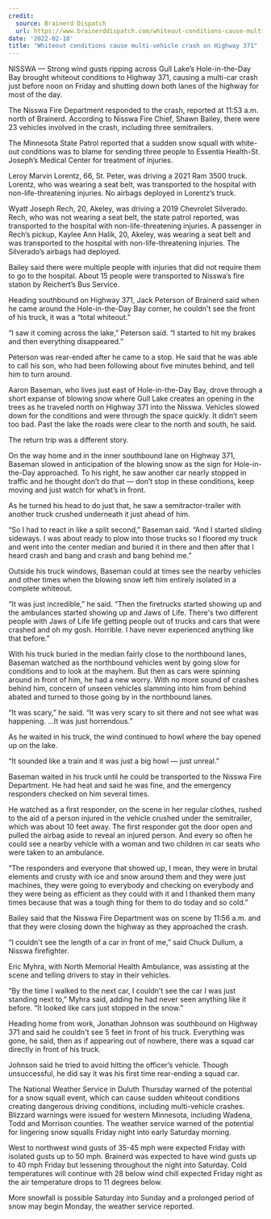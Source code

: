 ```yaml
---
credit:
  source: Brainerd Dispatch
  url: https://www.brainerddispatch.com/whiteout-conditions-cause-multi-vehicle-crash-on-highway-371
date: '2022-02-18'
title: "Whiteout conditions cause multi-vehicle crash on Highway 371"
---
```

NISSWA — Strong wind gusts ripping across Gull Lake’s Hole-in-the-Day Bay brought whiteout conditions to Highway 371, causing a multi-car crash just before noon on Friday and shutting down both lanes of the highway for most of the day.

The Nisswa Fire Department responded to the crash, reported at 11:53 a.m. north of Brainerd. According to Nisswa Fire Chief, Shawn Bailey, there were 23 vehicles involved in the crash, including three semitrailers.

The Minnesota State Patrol reported that a sudden snow squall with white-out conditions was to blame for sending three people to Essentia Health-St. Joseph’s Medical Center for treatment of injuries.

Leroy Marvin Lorentz, 66, St. Peter, was driving a 2021 Ram 3500 truck. Lorentz, who was wearing a seat belt, was transported to the hospital with non-life-threatening injuries. No airbags deployed in Lorentz’s truck.

Wyatt Joseph Rech, 20, Akeley, was driving a 2019 Chevrolet Silverado. Rech, who was not wearing a seat belt, the state patrol reported, was transported to the hospital with non-life-threatening injuries. A passenger in Rech’s pickup, Kaylee Ann Halik, 20, Akeley, was wearing a seat belt and was transported to the hospital with non-life-threatening injuries. The Silverado’s airbags had deployed.

Bailey said there were multiple people with injuries that did not require them to go to the hospital. About 15 people were transported to Nisswa’s fire station by Reichert’s Bus Service.

Heading southbound on Highway 371, Jack Peterson of Brainerd said when he came around the Hole-in-the-Day Bay corner, he couldn't see the front of his truck, it was a “total whiteout.”

“I saw it coming across the lake,” Peterson said. “I started to hit my brakes and then everything disappeared.”

Peterson was rear-ended after he came to a stop. He said that he was able to call his son, who had been following about five minutes behind, and tell him to turn around.

Aaron Baseman, who lives just east of Hole-in-the-Day Bay, drove through a short expanse of blowing snow where Gull Lake creates an opening in the trees as he traveled north on Highway 371 into the Nisswa. Vehicles slowed down for the conditions and were through the space quickly. It didn’t seem too bad. Past the lake the roads were clear to the north and south, he said.

The return trip was a different story.

On the way home and in the inner southbound lane on Highway 371, Baseman slowed in anticipation of the blowing snow as the sign for Hole-in-the-Day approached. To his right, he saw another car nearly stopped in traffic and he thought don’t do that — don’t stop in these conditions, keep moving and just watch for what’s in front.

As he turned his head to do just that, he saw a semitractor-trailer with another truck crushed underneath it just ahead of him.

“So I had to react in like a split second,” Baseman said. “And I started sliding sideways. I was about ready to plow into those trucks so I floored my truck and went into the center median and buried it in there and then after that I heard crash and bang and crash and bang behind me.”

Outside his truck windows, Baseman could at times see the nearby vehicles and other times when the blowing snow left him entirely isolated in a complete whiteout.

“It was just incredible,” he said. “Then the firetrucks started showing up and the ambulances started showing up and Jaws of Life. There's two different people with Jaws of Life life getting people out of trucks and cars that were crashed and oh my gosh. Horrible. I have never experienced anything like that before.”

With his truck buried in the median fairly close to the northbound lanes, Baseman watched as the northbound vehicles went by going slow for conditions and to look at the mayhem. But then as cars were spinning around in front of him, he had a new worry. With no more sound of crashes behind him, concern of unseen vehicles slamming into him from behind abated and turned to those going by in the northbound lanes.

“It was scary,” he said. “It was very scary to sit there and not see what was happening. …It was just horrendous.”

As he waited in his truck, the wind continued to howl where the bay opened up on the lake.

“It sounded like a train and it was just a big howl — just unreal.”

Baseman waited in his truck until he could be transported to the Nisswa Fire Department. He had heat and said he was fine, and the emergency responders checked on him several times.

He watched as a first responder, on the scene in her regular clothes, rushed to the aid of a person injured in the vehicle crushed under the semitrailer, which was about 10 feet away. The first responder got the door open and pulled the airbag aside to reveal an injured person. And every so often he could see a nearby vehicle with a woman and two children in car seats who were taken to an ambulance.

“The responders and everyone that showed up, I mean, they were in brutal elements and crusty with ice and snow around them and they were just machines, they were going to everybody and checking on everybody and they were being as efficient as they could with it and I thanked them many times because that was a tough thing for them to do today and so cold.”

Bailey said that the Nisswa Fire Department was on scene by 11:56 a.m. and that they were closing down the highway as they approached the crash.

“I couldn't see the length of a car in front of me,” said Chuck Dullum, a Nisswa firefighter.

Eric Myhra, with North Memorial Health Ambulance, was assisting at the scene and telling drivers to stay in their vehicles.

“By the time I walked to the next car, I couldn't see the car I was just standing next to,” Myhra said, adding he had never seen anything like it before. “It looked like cars just stopped in the snow.”

Heading home from work, Jonathan Johnson was southbound on Highway 371 and said he couldn't see 5 feet in front of his truck. Everything was gone, he said, then as if appearing out of nowhere, there was a squad car directly in front of his truck.

Johnson said he tried to avoid hitting the officer’s vehicle. Though unsuccessful, he did say it was his first time rear-ending a squad car.

The National Weather Service in Duluth Thursday warned of the potential for a snow squall event, which can cause sudden whiteout conditions creating dangerous driving conditions, including multi-vehicle crashes. Blizzard warnings were issued for western Minnesota, including Wadena, Todd and Morrison counties. The weather service warned of the potential for lingering snow squalls Friday night into early Saturday morning.

West to northwest wind gusts of 35-45 mph were expected Friday with isolated gusts up to 50 mph. Brainerd was expected to have wind gusts up to 40 mph Friday but lessening throughout the night into Saturday. Cold temperatures will continue with 28 below wind chill expected Friday night as the air temperature drops to 11 degrees below.

More snowfall is possible Saturday into Sunday and a prolonged period of snow may begin Monday, the weather service reported.

